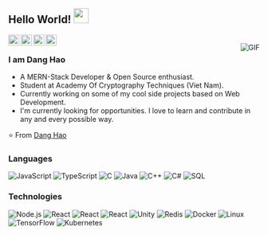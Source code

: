 ## Hello World! <img src="https://raw.githubusercontent.com/iampavangandhi/iampavangandhi/master/gifs/Hi.gif" width="30px"></h2>

<a href="https://facebook.com/haotamht">
  <img align="left" alt="Darshan's Twitter" width="22px" src="https://cdn.jsdelivr.net/npm/simple-icons@v3/icons/facebook.svg" />
</a>
<a href="https://www.linkedin.com/in/h%C3%A0o-%C4%91%C4%83ng-7a5249203/">
  <img align="left" alt="Darshan's Linkdein" width="22px" src="https://cdn.jsdelivr.net/npm/simple-icons@v3/icons/linkedin.svg" />
</a>
<a href="https://github.com/haotamht">
  <img align="left" alt="Darshan's Github" width="22px" src="https://cdn.jsdelivr.net/npm/simple-icons@v3/icons/github.svg" />
</a>
<a href="https://www.instagram.com/danghaox/">
  <img align="left" alt="Darshan's Instagram" width="22px" src="https://cdn.jsdelivr.net/npm/simple-icons@v3/icons/instagram.svg" />
</a>




<br />
<img align="right" alt="GIF" src="https://github.com/haotamht/haotamht/blob/main/rick.gif" />

### I am Dang Hao
- A MERN-Stack Developer & Open Source enthusiast.
- Student at Academy Of Cryptography Techniques (Viet Nam).
- Currently working on some of my cool side projects based on Web Development.
- I'm currently looking for opportunities. I love to learn and contribute in any and every possible way.

⭐️ From [Dang Hao](https://github.com/haotamht)

### Languages


![JavaScript](https://img.shields.io/badge/-JavaScript-000?&logo=JavaScript)
![TypeScript](https://img.shields.io/badge/-TypeScript-000?&logo=TypeScript)
![C](https://img.shields.io/badge/-C-000?&logo=C)
![Java](https://img.shields.io/badge/-Java-000?&logo=Java&logoColor=007396)
![C++](https://img.shields.io/badge/-C++-000?&logo=c%2b%2b&logoColor=00599C)
![C#](https://img.shields.io/badge/-CSharp-000?&logo=c%2b%2b&logoColor=C#)
![SQL](https://img.shields.io/badge/-SQL-000?&logo=MySQL)

### Technologies

![Node.js](https://img.shields.io/badge/-Node.js-000?&logo=node.js)
![React](https://img.shields.io/badge/-React-000?&logo=React)
![React](https://img.shields.io/badge/-Nextjs-000?&logo=Next.js)
![React](https://img.shields.io/badge/-Nestjs-000?&logo=Nestjs)
![Unity](https://img.shields.io/badge/-unity-000?&logo=unity)
![Redis](https://img.shields.io/badge/-Redis-000?&logo=Redis)
![Docker](https://img.shields.io/badge/-Docker-000?&logo=Docker)
![Linux](https://img.shields.io/badge/-Linux-000?&logo=Linux)
![TensorFlow](https://img.shields.io/badge/-TensorFlow-000?&logo=TensorFlow)
![Kubernetes](https://img.shields.io/badge/-Kubernetes-000?&logo=Kubernetes)
